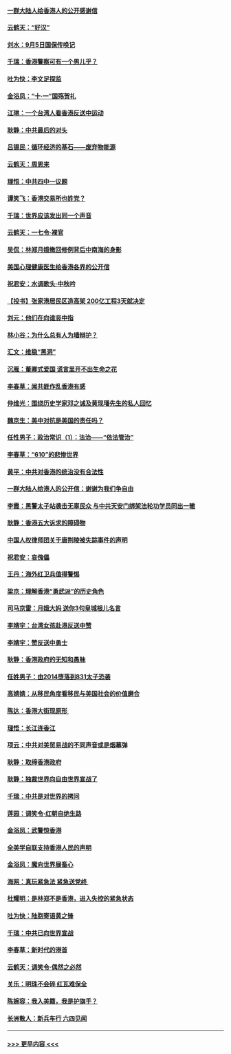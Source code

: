 #### [一群大陆人给香港人的公开感谢信](../pages/nsc993/n11514797.md?t=09121333) 
#### [云鹤天：“好汉”](../pages/nsc993/n11513536.md?t=09121333) 
#### [刘水：9月5日国保传唤记](../pages/nsc993/n11513460.md?t=09121333) 
#### [千瑞：香港警察可有一个男儿乎？](../pages/nsc993/n11513109.md?t=09121333) 
#### [吐为快：李文足探监](../pages/nsc993/n11509622.md?t=09121333) 
#### [金浴凤：“十‧一”国殇贺礼](../pages/nsc993/n11509593.md?t=09121333) 
#### [江琳：一个台湾人看香港反送中运动](../pages/nsc993/n11509211.md?t=09121333) 
#### [耿静：中共最后的对头](../pages/nsc993/n11508308.md?t=09121333) 
#### [吕锡民：循环经济的基石——废弃物能源](../pages/nsc993/n11508212.md?t=09121333) 
#### [云鹤天：周恩来](../pages/nsc993/n11508055.md?t=09121333) 
#### [理悟：中共四中一议题](../pages/nsc993/n11507782.md?t=09121333) 
#### [谭笑飞：香港交易所也姓党？](../pages/nsc993/n11507753.md?t=09121333) 
#### [千瑞：世界应该发出同一个声音](../pages/nsc993/n11507290.md?t=09121333) 
#### [云鹤天：一七令‧裸官](../pages/nsc993/n11507177.md?t=09121333) 
#### [吴侃：林郑月娥撤回修例背后中南海的身影](../pages/nsc993/n11506876.md?t=09121333) 
#### [美国心理健康医生给香港各界的公开信](../pages/nsc993/n11506809.md?t=09121333) 
#### [祝君安：水调歌头‧中秋吟](../pages/nsc993/n11506758.md?t=09121333) 
#### [【投书】张家港居民区造高架 200亿工程3天就决定](../pages/nsc993/n11506682.md?t=09121333) 
#### [刘元：他们在向谁竖中指](../pages/nsc993/n11505384.md?t=09121333) 
#### [林小谷：为什么总有人为墙辩护？](../pages/nsc993/n11505226.md?t=09121333) 
#### [汇文：维稳“黑洞”](../pages/nsc993/n11504347.md?t=09121333) 
#### [沉雁：董卿式爱国 谎言里开不出生命之花](../pages/nsc993/n11503215.md?t=09121333) 
#### [李春草：闻共匪作乱香港有感](../pages/nsc993/n11503072.md?t=09121333) 
#### [仲维光：围绕历史学家邓之诚及黄现璠先生的私人回忆](../pages/nsc993/n11501330.md?t=09121333) 
#### [魏京生：美中对抗是美国的责任吗？](../pages/nsc993/n11500723.md?t=09121333) 
#### [任性男子：政治常识（1）：法治——“依法管治”](../pages/nsc993/n11500791.md?t=09121333) 
#### [李春草：“610”的悲惨世界](../pages/nsc993/n11501141.md?t=09121333) 
#### [黄平：中共对香港的统治没有合法性](../pages/nsc993/n11499473.md?t=09121333) 
#### [一群大陆人给港人的公开信：谢谢为我们争自由](../pages/nsc993/n11500402.md?t=09121333) 
#### [李霞：黑警太子站袭击无辜民众 与中共天安门绑架法轮功学员同出一辙](../pages/nsc993/n11499805.md?t=09121333) 
#### [耿静：香港五大诉求的障碍物](../pages/nsc993/n11497578.md?t=09121333) 
#### [中国人权律师团关于唐荆陵被失踪事件的声明](../pages/nsc993/n11500014.md?t=09121333) 
#### [祝君安：哀傀儡](../pages/nsc993/n11499776.md?t=09121333) 
#### [王丹：海外红卫兵值得警惕](../pages/nsc993/n11498138.md?t=09121333) 
#### [梁京：理解香港“勇武派”的历史角色](../pages/nsc993/n11498006.md?t=09121333) 
#### [司马京雷：月娥大妈  送你3句皇城根儿名言](../pages/nsc993/n11497885.md?t=09121333) 
#### [李靖宇：台湾女孩赴港反送中赞](../pages/nsc993/n11497721.md?t=09121333) 
#### [李靖宇：赞反送中勇士](../pages/nsc993/n11497452.md?t=09121333) 
#### [耿静：香港政府的无知和愚昧](../pages/nsc993/n11494238.md?t=09121333) 
#### [任姓男子：由2014堕落到831太子恐袭](../pages/nsc993/n11496683.md?t=09121333) 
#### [高婧婧：从移民角度看移民与美国社会的价值磨合](../pages/nsc993/n11495757.md?t=09121333) 
#### [陈达：香港大街现原形 ](../pages/nsc993/n11495441.md?t=09121333) 
#### [理悟：长江连香江](../pages/nsc993/n11495377.md?t=09121333) 
#### [项云：中共对美贸易战的不同声音或是烟幕弹](../pages/nsc993/n11494929.md?t=09121333) 
#### [耿静：取缔香港政府](../pages/nsc993/n11494218.md?t=09121333) 
#### [耿静：独裁世界向自由世界宣战了](../pages/nsc993/n11494190.md?t=09121333) 
#### [千瑞：中共是对世界的拷问](../pages/nsc993/n11493021.md?t=09121333) 
#### [莲园：调笑令‧红朝自绝生路](../pages/nsc993/n11493011.md?t=09121333) 
#### [金浴凤：武警惊香港](../pages/nsc993/n11492994.md?t=09121333) 
#### [全美学自联支持香港人民的声明](../pages/nsc993/n11492630.md?t=09121333) 
#### [金浴凤：魔向世界展畜心](../pages/nsc993/n11492599.md?t=09121333) 
#### [海网：真玩紧急法 紧急送党终 ](../pages/nsc993/n11492535.md?t=09121333) 
#### [杜耀明：是林郑不是香港，进入失控的紧急状态](../pages/nsc993/n11491420.md?t=09121333) 
#### [吐为快：陆胞寄语黄之锋](../pages/nsc993/n11491117.md?t=09121333) 
#### [千瑞：中共已向世界宣战](../pages/nsc993/n11490123.md?t=09121333) 
#### [李春草：新时代的港首](../pages/nsc993/n11489864.md?t=09121333) 
#### [云鹤天：调笑令·偶然之必然](../pages/nsc993/n11489701.md?t=09121333) 
#### [关乐：明珠不会碎 红瓦难保全](../pages/nsc993/n11489647.md?t=09121333) 
#### [陈婉容：我入美籍，我是护旗手？](../pages/nsc993/n11487908.md?t=09121333) 
#### [长洲散人：新兵车行 六四见闻](../pages/nsc993/n11487729.md?t=09121333) 

----
#### [ >>> 更早内容 <<< ](../indexes/nsc993-earlier.md)

